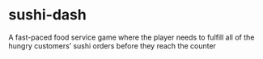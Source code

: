 # sushi-dash
A fast-paced food service game where the player needs to fulfill all of the hungry customers’ sushi orders before they reach the counter
